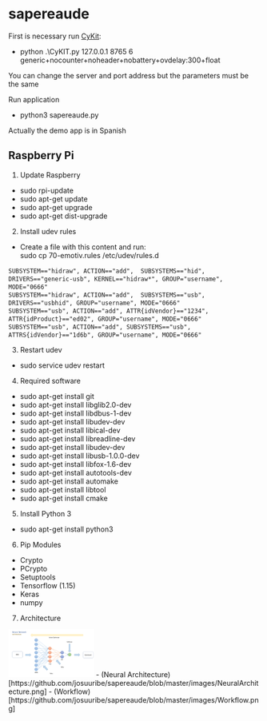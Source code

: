 # sapereaude

First is necessary run [CyKit](https://github.com/CymatiCorp/CyKit):

- python .\CyKIT.py 127.0.0.1 8765 6 generic+nocounter+noheader+nobattery+ovdelay:300+float

You can change the server and port address but the parameters must be the same

Run application

- python3 sapereaude.py

Actually the demo app is in Spanish

## Raspberry Pi

1. Update Raspberry
- sudo rpi-update
- sudo apt-get update
- sudo apt-get upgrade
- sudo apt-get dist-upgrade

2. Install udev rules
- Create a file with this content and run:  
sudo cp 70-emotiv.rules /etc/udev/rules.d
```
SUBSYSTEM=="hidraw", ACTION=="add",  SUBSYSTEMS=="hid", DRIVERS=="generic-usb", KERNEL=="hidraw*", GROUP="username", MODE="0666"
SUBSYSTEM=="hidraw", ACTION=="add",  SUBSYSTEMS=="usb", DRIVERS=="usbhid", GROUP="username", MODE="0666"
SUBSYSTEM=="usb", ACTION=="add", ATTR{idVendor}=="1234", ATTR{idProduct}=="ed02", GROUP="username", MODE="0666"
SUBSYSTEM=="usb", ACTION=="add", SUBSYSTEMS=="usb", ATTRS{idVendor}=="1d6b", GROUP="username", MODE="0666"
```

3. Restart udev
- sudo service udev restart

4. Required software
- sudo apt-get install git
- sudo apt-get install libglib2.0-dev
- sudo apt-get install libdbus-1-dev
- sudo apt-get install libudev-dev
- sudo apt-get install libical-dev
- sudo apt-get install libreadline-dev
- sudo apt-get install libudev-dev
- sudo apt-get install libusb-1.0.0-dev
- sudo apt-get install libfox-1.6-dev
- sudo apt-get install autotools-dev
- sudo apt-get install automake
- sudo apt-get install libtool
- sudo apt-get install cmake

5. Install Python 3
- sudo apt-get install python3

6. Pip Modules
- Crypto
- PCrypto
- Setuptools
- Tensorflow (1.15)
- Keras
- numpy

7. Architecture
<img src="https://github.com/josuuribe/sapereaude/blob/master/images/NeuralArchitecture.png" width=34% height=34%  />
- (Neural Architecture)[https://github.com/josuuribe/sapereaude/blob/master/images/NeuralArchitecture.png]
- (Workflow)[https://github.com/josuuribe/sapereaude/blob/master/images/Workflow.png]
